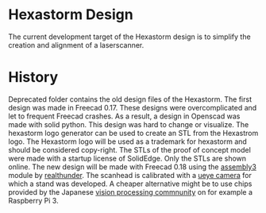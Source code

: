 # Hexastorm Design

The current development target of the Hexastorm design is to simplify the creation and alignment of a laserscanner.

# History

Deprecated folder contains the old design files of the Hexastorm. The first design was made in Freecad 0.17. These designs were overcomplicated and let to frequent Freecad crashes. As a result, a design in Openscad was made with solid python. 
This design was hard to change or visualize. 
The hexastorm logo generator can be used to create an STL from the Hexastrom logo. The Hexastorm logo will be used as a trademark for hexastorm and should be considered copy-right.
The STLs of the proof of concept model were made with a startup license of SolidEdge. Only the STLs are shown online.
The new design will be made with Freecad 0.18 using the [assembly3](https://github.com/realthunder/FreeCAD_assembly3) module by [realthunder](https://github.com/realthunder).
The scanhead is calibrated with a [ueye camera](https://en.ids-imaging.com/home.html) for which a stand was developed. A cheaper alternative might be to use chips provided by the Japanese [vision processing commnunity](https://www.visionproc.org/index.php) on for example a Raspberry Pi 3.





